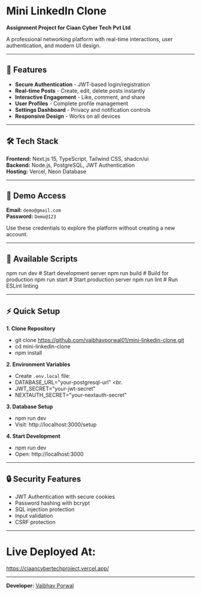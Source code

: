 # Mini LinkedIn Clone

**Assignment Project for Ciaan Cyber Tech Pvt Ltd**

A professional networking platform with real-time interactions, user authentication, and modern UI design.

---

## 🚀 Features

- **Secure Authentication** - JWT-based login/registration
- **Real-time Posts** - Create, edit, delete posts instantly  
- **Interactive Engagement** - Like, comment, and share
- **User Profiles** - Complete profile management
- **Settings Dashboard** - Privacy and notification controls
- **Responsive Design** - Works on all devices

---

## 🛠️ Tech Stack

**Frontend:** Next.js 15, TypeScript, Tailwind CSS, shadcn/ui  
**Backend:** Node.js, PostgreSQL, JWT Authentication  
**Hosting:** Vercel, Neon Database

---

## 🎯 Demo Access

**Email:** `demo@gmail.com`  
**Password:** `Demo@123`

Use these credentials to explore the platform without creating a new account.

---

## 🔧 Available Scripts

npm run dev      # Start development server
npm run build    # Build for production
npm run start    # Start production server
npm run lint     # Run ESLint linting

---

## ⚡ Quick Setup

**1. Clone Repository** <br>
- git clone https://github.com/vaibhavporwal01/mini-linkedin-clone.git <br>
- cd mini-linkedin-clone <br>
- npm install <br>

**2. Environment Variables** <br>
- Create `.env.local` file: <br>
- DATABASE_URL="your-postgresql-url" <br.
- JWT_SECRET="your-jwt-secret" <br>
- NEXTAUTH_SECRET="your-nextauth-secret" <br>

**3. Database Setup** <br> 
- npm run dev <br>
- Visit: http://localhost:3000/setup <br>

**4. Start Development** <br>
- npm run dev <br>
- Open: http://localhost:3000 <br>

---

## 🔒 Security Features

- JWT Authentication with secure cookies
- Password hashing with bcrypt
- SQL injection protection
- Input validation
- CSRF protection

---

# Live Deployed At: <br>
https://ciaancybertechproject.vercel.app/

---

**Developer:** [Vaibhav Porwal](https://github.com/vaibhavporwal01)

